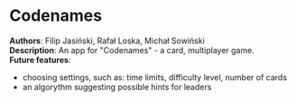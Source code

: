 # Codenames
**Authors**: Filip Jasiński, Rafał Loska, Michał Sowiński\
**Description**: An app for "Codenames" - a card, multiplayer game.\
**Future features**:
* choosing settings, such as: time limits, difficulty level, number of cards
* an algorythm suggesting possible hints for leaders
